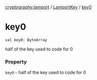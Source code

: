 [cryptography.lamport](../index.md) / [LamportKey](index.md) / [key0](.)

# key0

`val key0: ByteArray`

half of the key used to code for 0

### Property

`key0` - half of the key used to code for 0